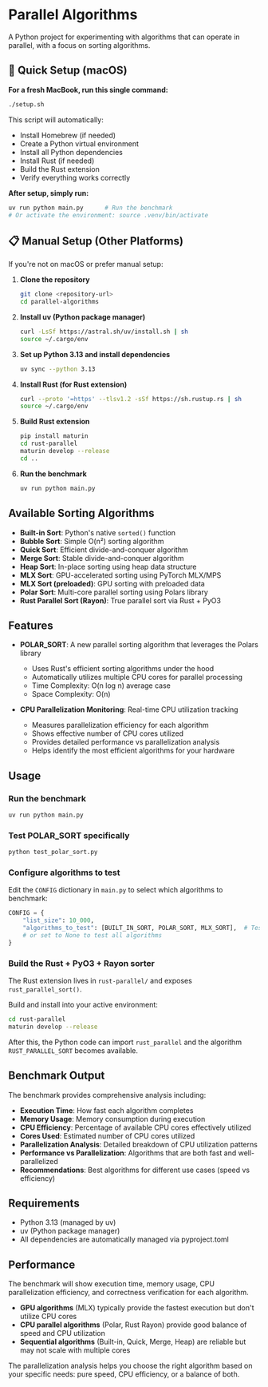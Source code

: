 # Parallel Algorithms

A Python project for experimenting with algorithms that can operate in parallel, with a focus on sorting algorithms.

## 🚀 Quick Setup (macOS)

**For a fresh MacBook, run this single command:**

```bash
./setup.sh
```

This script will automatically:
- Install Homebrew (if needed)
- Create a Python virtual environment
- Install all Python dependencies
- Install Rust (if needed)
- Build the Rust extension
- Verify everything works correctly

**After setup, simply run:**
```bash
uv run python main.py      # Run the benchmark
# Or activate the environment: source .venv/bin/activate
```

## 📋 Manual Setup (Other Platforms)

If you're not on macOS or prefer manual setup:

1. **Clone the repository**
   ```bash
   git clone <repository-url>
   cd parallel-algorithms
   ```

2. **Install uv (Python package manager)**
   ```bash
   curl -LsSf https://astral.sh/uv/install.sh | sh
   source ~/.cargo/env
   ```

3. **Set up Python 3.13 and install dependencies**
   ```bash
   uv sync --python 3.13
   ```

4. **Install Rust (for Rust extension)**
   ```bash
   curl --proto '=https' --tlsv1.2 -sSf https://sh.rustup.rs | sh
   source ~/.cargo/env
   ```

5. **Build Rust extension**
   ```bash
   pip install maturin
   cd rust-parallel
   maturin develop --release
   cd ..
   ```

6. **Run the benchmark**
   ```bash
   uv run python main.py
   ```

## Available Sorting Algorithms

- **Built-in Sort**: Python's native `sorted()` function
- **Bubble Sort**: Simple O(n²) sorting algorithm
- **Quick Sort**: Efficient divide-and-conquer algorithm
- **Merge Sort**: Stable divide-and-conquer algorithm
- **Heap Sort**: In-place sorting using heap data structure
- **MLX Sort**: GPU-accelerated sorting using PyTorch MLX/MPS
- **MLX Sort (preloaded)**: GPU sorting with preloaded data
- **Polar Sort**: Multi-core parallel sorting using Polars library
- **Rust Parallel Sort (Rayon)**: True parallel sort via Rust + PyO3

## Features

- **POLAR_SORT**: A new parallel sorting algorithm that leverages the Polars library
  - Uses Rust's efficient sorting algorithms under the hood
  - Automatically utilizes multiple CPU cores for parallel processing
  - Time Complexity: O(n log n) average case
  - Space Complexity: O(n)

- **CPU Parallelization Monitoring**: Real-time CPU utilization tracking
  - Measures parallelization efficiency for each algorithm
  - Shows effective number of CPU cores utilized
  - Provides detailed performance vs parallelization analysis
  - Helps identify the most efficient algorithms for your hardware

## Usage

### Run the benchmark
```bash
uv run python main.py
```

### Test POLAR_SORT specifically
```bash
python test_polar_sort.py
```

### Configure algorithms to test
Edit the `CONFIG` dictionary in `main.py` to select which algorithms to benchmark:

```python
CONFIG = {
    "list_size": 10_000,
    "algorithms_to_test": [BUILT_IN_SORT, POLAR_SORT, MLX_SORT],  # Test specific algorithms
    # or set to None to test all algorithms
}
```

### Build the Rust + PyO3 + Rayon sorter

The Rust extension lives in `rust-parallel/` and exposes `rust_parallel_sort()`.

Build and install into your active environment:

```bash
cd rust-parallel
maturin develop --release
```

After this, the Python code can import `rust_parallel` and the algorithm `RUST_PARALLEL_SORT` becomes available.

## Benchmark Output

The benchmark provides comprehensive analysis including:

- **Execution Time**: How fast each algorithm completes
- **Memory Usage**: Memory consumption during execution
- **CPU Efficiency**: Percentage of available CPU cores effectively utilized
- **Cores Used**: Estimated number of CPU cores utilized
- **Parallelization Analysis**: Detailed breakdown of CPU utilization patterns
- **Performance vs Parallelization**: Algorithms that are both fast and well-parallelized
- **Recommendations**: Best algorithms for different use cases (speed vs efficiency)

## Requirements

- Python 3.13 (managed by uv)
- uv (Python package manager)
- All dependencies are automatically managed via pyproject.toml

## Performance

The benchmark will show execution time, memory usage, CPU parallelization efficiency, and correctness verification for each algorithm. 

- **GPU algorithms** (MLX) typically provide the fastest execution but don't utilize CPU cores
- **CPU parallel algorithms** (Polar, Rust Rayon) provide good balance of speed and CPU utilization
- **Sequential algorithms** (Built-in, Quick, Merge, Heap) are reliable but may not scale with multiple cores

The parallelization analysis helps you choose the right algorithm based on your specific needs: pure speed, CPU efficiency, or a balance of both.

